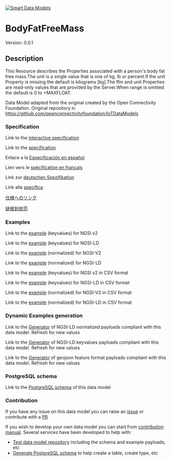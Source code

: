 [![Smart Data Models](https://smartdatamodels.org/wp-content/uploads/2022/01/SmartDataModels_logo.png "Logo")](https://smartdatamodels.org)
# BodyFatFreeMass
Version: 0.0.1

## Description 

This Resource describes the Properties associated with a person's body fat free mass.The unit is a single value that is one of kg, lb or percent.If the unit Property is missing the default is kilograms [kg].The ffm and unit Properties are read-only values that are provided by the Server.When range is omitted the default is 0 to +MAXFLOAT.

Data Model adapted from the original created by the Open Connectivity Foundation. Original repository in https://github.com/openconnectivityfoundation/IoTDataModels
### Specification

Link to the [interactive specification](https://swagger.lab.fiware.org/?url=https://smart-data-models.github.io/dataModel.OCF/BodyFatFreeMass/swagger.yaml)

Link to the [specification](https://github.com/smart-data-models/dataModel.OCF/blob/master/BodyFatFreeMass/doc/spec.md)

Enlace a la [Especificación en español](https://github.com/smart-data-models/dataModel.OCF/blob/master/BodyFatFreeMass/doc/spec_ES.md)

Lien vers le [spécification en français](https://github.com/smart-data-models/dataModel.OCF/blob/master/BodyFatFreeMass/doc/spec_FR.md)

Link zur [deutschen Spezifikation](https://github.com/smart-data-models/dataModel.OCF/blob/master/BodyFatFreeMass/doc/spec_DE.md)

Link alla [specifica](https://github.com/smart-data-models/dataModel.OCF/blob/master/BodyFatFreeMass/doc/spec_IT.md)

[仕様へのリンク](https://github.com/smart-data-models/dataModel.OCF/blob/master/BodyFatFreeMass/doc/spec_JA.md)

[链接到规范](https://github.com/smart-data-models/dataModel.OCF/blob/master/BodyFatFreeMass/doc/spec_ZH.md)
### Examples

Link to the [example](https://smart-data-models.github.io/dataModel.OCF/BodyFatFreeMass/examples/example.json) (keyvalues) for NGSI v2

Link to the [example](https://smart-data-models.github.io/dataModel.OCF/BodyFatFreeMass/examples/example.jsonld) (keyvalues) for NGSI-LD

Link to the [example](https://smart-data-models.github.io/dataModel.OCF/BodyFatFreeMass/examples/example-normalized.json) (normalized) for NGSI-V2

Link to the [example](https://smart-data-models.github.io/dataModel.OCF/BodyFatFreeMass/examples/example-normalized.jsonld) (normalized) for NGSI-LD

Link to the [example](https://github.com/smart-data-models/dataModel.OCF/blob/master/BodyFatFreeMass/examples/example.json.csv) (keyvalues) for NGSI v2 in CSV format

Link to the [example](https://github.com/smart-data-models/dataModel.OCF/blob/master/BodyFatFreeMass/examples/example.jsonld.csv) (keyvalues) for NGSI-LD in CSV format

Link to the [example](https://github.com/smart-data-models/dataModel.OCF/blob/master/BodyFatFreeMass/examples/example-normalized.json.csv) (normalized) for NGSI-V2 in CSV format

Link to the [example](https://github.com/smart-data-models/dataModel.OCF/blob/master/BodyFatFreeMass/examples/example-normalized.jsonld.csv) (normalized) for NGSI-LD in CSV format
### Dynamic Examples generation

Link to the [Generator](https://smartdatamodels.org/extra/ngsi-ld_generator.php?schemaUrl=https://raw.githubusercontent.com/smart-data-models/dataModel.OCF/master/BodyFatFreeMass/schema.json&email=info@smartdatamodels.org) of NGSI-LD normalized payloads compliant with this data model. Refresh for new values

Link to the [Generator](https://smartdatamodels.org/extra/ngsi-ld_generator_keyvalues.php?schemaUrl=https://raw.githubusercontent.com/smart-data-models/dataModel.OCF/master/BodyFatFreeMass/schema.json&email=info@smartdatamodels.org) of NGSI-LD keyvalues payloads compliant with this data model. Refresh for new values

Link to the [Generator](https://smartdatamodels.org/extra/geojson_features_generator.php?schemaUrl=https://raw.githubusercontent.com/smart-data-models/dataModel.OCF/master/BodyFatFreeMass/schema.json&email=info@smartdatamodels.org) of geojson feature format payloads compliant with this data model. Refresh for new values
### PostgreSQL schema

Link to the [PostgreSQL schema](https://github.com/smart-data-models/dataModel.OCF/blob/master/BodyFatFreeMass/schema.sql) of this data model
### Contribution

 If you have any issue on this data model you can raise an [issue](https://github.com/smart-data-models/dataModel.OCF/issues)  or contribute with a [PR](https://github.com/smart-data-models/dataModel.OCF/pulls)

 If you wish to develop your own data model you can start from [contribution manual](https://bit.ly/contribution_manual). Several services have been developed to help with: 
 - [Test data model repository](https://smartdatamodels.org/index.php/data-models-contribution-api/) including the schema and example payloads, etc
 - [Generate PostgreSQL schema](https://smartdatamodels.org/index.php/sql-service/) to help create a table, create type, etc